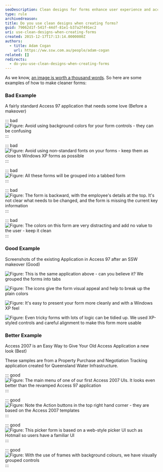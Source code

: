 ```yaml
---
seoDescription: Clean designs for forms enhance user experience and accessibility by using simple layouts, clear typography, and minimal visual distractions.
type: rule
archivedreason:
title: Do you use clean designs when creating forms?
guid: 79062d1f-541f-44df-81e1-b37a2f491ec2
uri: use-clean-designs-when-creating-forms
created: 2015-12-17T17:13:14.0000000Z
authors:
  - title: Adam Cogan
    url: https://ww.ssw.com.au/people/adam-cogan
related: []
redirects:
  - do-you-use-clean-designs-when-creating-forms
---
```


As we know, [an image is worth a thousand words](/use-screenshots-in-your-proposals). So here are some examples of how to make cleaner forms:

<!--endintro-->

### Bad Example

A fairly standard Access 97 application that needs some love (Before a makeover)

::: bad  
![Figure: Avoid using background colors for your form controls - they can be confusing](accessui_candidateedit1_before.gif)  
:::

::: bad  
![Figure: Avoid using non-standard fonts on your forms - keep them as close to Windows XP forms as possible](accessui_candidateedit2_before.gif)  
:::

::: bad  
![Figure: All these forms will be grouped into a tabbed form](accessui_candidateedit3_before.gif)  
:::

::: bad  
![Figure: The form is backward, with the employee's details at the top. It's not clear what needs to be changed, and the form is missing the current key information](accessui_candidateedit4_before.gif)  
:::

::: bad  
![Figure: The colors on this form are very distracting and add no value to the user - keep it clean](accessui_candidatesearch_before.gif)  
:::

### Good Example

Screenshots of the existing Application in Access 97 after an SSW makeover (Good)

![Figure: This is the same application above - can you believe it? We grouped the forms into tabs](accessui_candidateedit1_after.gif)

![Figure: The icons give the form visual appeal and help to break up the plain colors](accessui_candidateedit2_after.gif)

![Figure: It's easy to present your form more cleanly and with a Windows XP feel](accessui_candidateedit3_after.gif)

![Figure: Even tricky forms with lots of logic can be tidied up. We used XP-styled controls and careful alignment to make this form more usable](accessui_candidatesearch_after.gif)

### Better Example

Access 2007 is an Easy Way to Give Your Old Access Application a new look (Best)

These samples are from a Property Purchase and Negotiation Tracking application created for Queensland Water Infrastructure.

::: good  
![Figure: The main menu of one of our first Access 2007 UIs. It looks even better than the revamped Access 97 application](Aqua_MainMenu.jpg)  
:::

::: good  
![Figure: Note the Action buttons in the top right hand corner - they are based on the Access 2007 templates](Aqua_Valuation.jpg)  
:::

::: good  
![Figure: This picker form is based on a web-style picker UI such as Hotmail so users have a familiar UI](Aqua_PickerForm.jpg)  
:::

::: good  
![Figure: With the use of frames with background colours, we have visually grouped controls](Aqua_Agreement.jpg)  
:::
